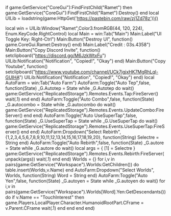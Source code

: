  if game:GetService("CoreGui"):FindFirstChild("Ramet") then
      game:GetService("CoreGui"):FindFirstChild("Ramet"):Destroy()
   end
   local UILib = loadstring(game:HttpGet('https://pastebin.com/raw/zj1Zd78z'))()
 
   local win = UILib:Window("Ramet",Color3.fromRGB(44, 120, 224), Enum.KeyCode.RightControl)
   local Main = win:Tab("Main")
   Main:Label("UI Toggle Key:  Right-Ctrl")
   Main:Button("Destroy UI", function()
   game.CoreGui.Ramet:Destroy()
   end)
   Main:Label("Credit : 03s.4358")
   Main:Button("Copy Discord Invite", function()
      setclipboard("https://discord.gg/M6JzkWtxFu")
      UILib:Notification("Notification", "Copied!", "Okay")
   end)
   Main:Button("Copy Youtube", function()
      setclipboard("https://www.youtube.com/channel/UCk7jgjxHK7MgRhLql-GUIHA")
      UILib:Notification("Notification", "Copied!", "Okay")
   end)
   local AutoFarm = win:Tab("Auto Farm")
   AutoFarm:Toggle("Auto Tep",false, function(State)
_G.Autotep = State
while _G.Autotep do wait()
game:GetService("ReplicatedStorage").Remotes.Events.Tap:FireServer()
wait(.1)
end
end)
   AutoFarm:Toggle("Auto Combo",false, function(State)
_G.autocombo = State
while _G.autocombo do wait()
game:GetService("ReplicatedStorage").Remotes.Events.UpdateCombo:FireServer()
end
end)
   AutoFarm:Toggle("Auto UseSuperTap",false, function(State)
_G.UseSuperTap = State
while _G.UseSuperTap do wait()
game:GetService("ReplicatedStorage").Remotes.Events.UseSuperTap:FireServer()
end
end)
AutoFarm:Dropdown("Select Rebirth", {1,2,3,4,5,6,7,8,9,10,11,12,13,14,15,16,17,18,19,20}, function(String)
  Selectre = String
end)
AutoFarm:Toggle("Auto Rebirth",false, function(State)
_G.autore = State
while _G.autore do wait()
local args = {
    [1] = Selectre
}
game:GetService("ReplicatedStorage").Remotes.Events.Rebirth:FireServer(unpack(args))
wait(.1)
end
end)
Worlds = {}
for i,v in pairs(game:GetService("Workspace").Worlds:GetChildren()) do
    table.insert(Worlds,v.Name)
end
AutoFarm:Dropdown("Select Worlds", Worlds, function(String)
    Word = String
end)
AutoFarm:Toggle("Auto Yen",false, function(State)
_G.autoyen = State
while _G.autoyen do wait()
    for i,v in pairs(game:GetService("Workspace").Worlds[Word].Yen:GetDescendants()) do
        if v.Name == "TouchInterest" then
    game.Players.LocalPlayer.Character.HumanoidRootPart.CFrame = v.Parent.CFrame
wait(.1)
        end
        end
end
end)
